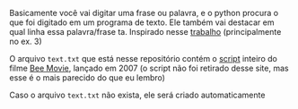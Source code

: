 Basicamente você vai digitar uma frase ou palavra, e o python procura o que foi digitado em um programa de texto. Ele também vai destacar em qual linha essa palavra/frase ta. Inspirado 
nesse [trabalho](https://github.com/Kovalski-rgb/RA_AF10)  (principalmente no ex. 3)

O arquivo `text.txt` que está nesse repositório contém o [script](http://www.script-o-rama.com/movie_scripts/a1/bee-movie-script-transcript-seinfeld.html) inteiro do filme [Bee Movie](https://pt.wikipedia.org/wiki/Bee_Movie), lançado em 2007 (o script não foi retirado desse site, mas esse é o mais parecido do que eu lembro)

Caso o arquivo `text.txt` não exista, ele será criado automaticamente
